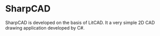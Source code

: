 # SharpCAD
SharpCAD is developed on the basis of LitCAD. It a very simple 2D CAD drawing application developed by C#.
